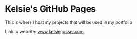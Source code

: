 # Kelsie's GitHub Pages

This is where I host my projects that will be used in my portfolio

Link to website: www.kelsiegosser.com
